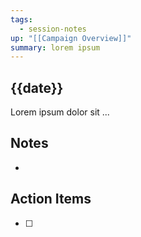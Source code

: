 ```yaml
---
tags:
  - session-notes
up: "[[Campaign Overview]]"
summary: lorem ipsum
---
```

## {{date}}

Lorem ipsum dolor sit ...

## Notes

- 

## Action Items

- [ ] 

